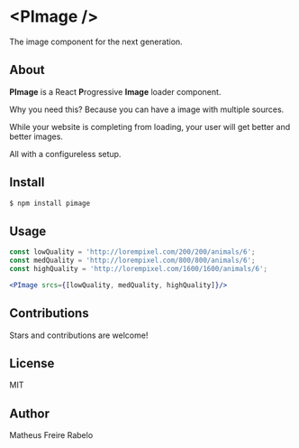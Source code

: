 # &lt;PImage /&gt;
The image component for the next generation.

## About
**PImage** is a React **P**rogressive **Image** loader component. 

Why you need this? Because you can have a image with multiple sources.

While your website is completing from loading, your user will get better and better images.

All with a configureless setup.

## Install
```bash
$ npm install pimage
```

## Usage
```jsx
const lowQuality = 'http://lorempixel.com/200/200/animals/6';
const medQuality = 'http://lorempixel.com/800/800/animals/6';
const highQuality = 'http://lorempixel.com/1600/1600/animals/6';

<PImage srcs={[lowQuality, medQuality, highQuality]}/>
```

## Contributions
Stars and contributions are welcome!

## License
MIT

## Author
Matheus Freire Rabelo
